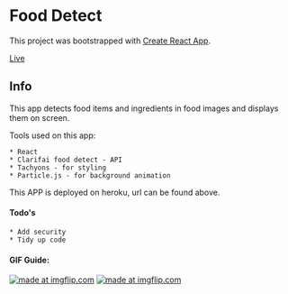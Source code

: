 # Food Detect

This project was bootstrapped with [Create React App](https://github.com/facebook/create-react-app).

[Live](https://mysterious-sands-38691.herokuapp.com/)

## Info

This app detects food items and ingredients in food images and displays them on screen.

Tools used on this app: 

	* React 
	* Clarifai food detect - API
	* Tachyons - for styling
	* Particle.js - for background animation

This APP is deployed on heroku, url can be found above. 

#### Todo's 

	* Add security
	* Tidy up code 

#### GIF Guide: 

<a href="https://imgflip.com/gif/32nzjg"><img src="https://i.imgflip.com/32nzjg.gif" title="made at imgflip.com"/></a>
<a href="https://imgflip.com/gif/32nzw0"><img src="https://i.imgflip.com/32nzw0.gif" title="made at imgflip.com"/></a>
